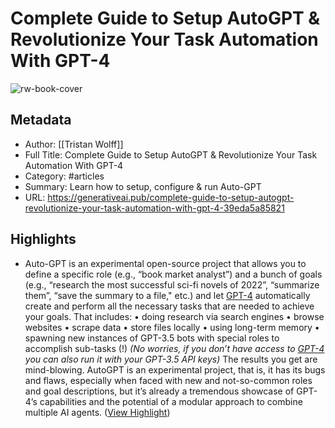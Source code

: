 # Complete Guide to Setup AutoGPT & Revolutionize Your Task Automation With GPT-4

![rw-book-cover](https://miro.medium.com/v2/resize:fit:1200/0*AtNEx3-P1btDsfnW.png)

## Metadata
- Author: [[Tristan Wolff]]
- Full Title: Complete Guide to Setup AutoGPT & Revolutionize Your Task Automation With GPT-4
- Category: #articles
- Summary: Learn how to setup, configure & run Auto-GPT
- URL: https://generativeai.pub/complete-guide-to-setup-autogpt-revolutionize-your-task-automation-with-gpt-4-39eda5a85821

## Highlights
- Auto-GPT is an experimental open-source project that allows you to define a specific role (e.g., “book market analyst”) and a bunch of goals (e.g., “research the most successful sci-fi novels of 2022”, “summarize them”, “save the summary to a file," etc.) and let [GPT-4](https://medium.com/tales-of-tomorrow/gpt4-has-arrived-everything-you-need-to-know-now-81bccb3fede1) automatically create and perform all the necessary tasks that are needed to achieve your goals. That includes:
  • doing research via search engines
  • browse websites
  • scrape data
  • store files locally
  • using long-term memory
  • spawning new instances of GPT-3.5 bots with special roles to accomplish sub-tasks (!)
  *(No worries, if you don’t have access to* [*GPT-4*](https://medium.com/tales-of-tomorrow/gpt4-has-arrived-everything-you-need-to-know-now-81bccb3fede1) *you can also run it with your GPT-3.5 API keys)*
  The results you get are mind-blowing.
  AutoGPT is an experimental project, that is, it has its bugs and flaws, especially when faced with new and not-so-common roles and goal descriptions, but it’s already a tremendous showcase of GPT-4’s capabilities and the potential of a modular approach to combine multiple AI agents. ([View Highlight](https://read.readwise.io/read/01h8hv9mmsycbd22q6946tzcgq))

